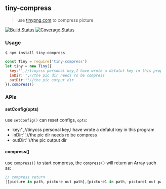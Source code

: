 ## tiny-compress
> use [tinypng.com](http://tinypng.com) to compress picture

[![Build Status](https://travis-ci.org/xtx1130/tiny-compress.svg?branch=master)](https://travis-ci.org/xtx1130/tiny-compress) [![Coverage Status](https://coveralls.io/repos/github/xtx1130/tiny-compress/badge.svg?branch=master)](https://coveralls.io/github/xtx1130/tiny-compress?branch=master)

### Usage

```shell
$ npm install tiny-compress
```

```js
const Tiny = require('tiny-compress')
let tiny = new Tiny({
  key:'',//tinycss personal key,I have wrote a defalut key in this program
  inDir:'',//the pic dir needs ro be compress
  outDir:''//the pic output dir
}).compress()
```

### APIs

#### setConfig(opts)

use `setConfig()` can reset configs, `opts`:  
- key:'',//tinycss personal key,I have wrote a defalut key in this program
- inDir:'',//the pic dir needs ro be compress
- outDir:''//the pic output dir

#### compress()

use `compress()` to start compress, the `compress()` will return an Array such as:
```js
// compress return
[[picture in path, picture out path],[picture1 in path, picture1 out path]]
```
